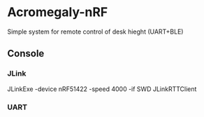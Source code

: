 # Acromegaly-nRF

Simple system for remote control of desk hieght (UART+BLE)

## Console

### JLink
JLinkExe -device nRF51422 -speed 4000 -if SWD
JLinkRTTClient

### UART